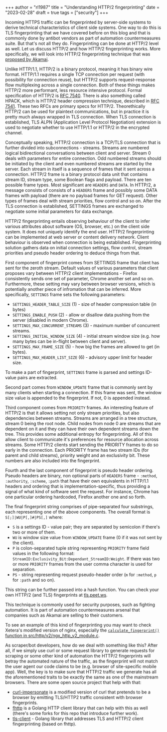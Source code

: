 +++
author = "rl1987"
title = "Understanding HTTP/2 fingerprinting"
date = "2023-02-28"
draft = true
tags = ["security"]
+++

Incoming HTTPS traffic can be fingerprinted by server-side systems to derive
technical characteristics of client side systems. One way to do this
is TLS fingerprinting that we have covered before on this blog and that
is commonly done by antibot vendors as part of automation countermeasures suite.
But that's not all they do. Fingerprinting can be done at HTTP/2 level as well.
Let us discuss HTTP/2 and how HTTP/2 fingerprinting works. More specifically,
we will look into HTTP/2 fingerprinting technique that was 
[proposed by Akamai](https://www.blackhat.com/docs/eu-17/materials/eu-17-Shuster-Passive-Fingerprinting-Of-HTTP2-Clients-wp.pdf).

Unlike HTTP/1.1, HTTP/2 is a binary protocol, meaning it has binary wire format.
HTTP/1.1 requires a single TCP connection per request (with possibility for
connection reuse), but HTTP/2 supports request-response flow multiplexing across 
a single connection. Both of these things makes HTTP/2 more performant, less 
resource intensive protocol. Formal specification of HTTP/2 is 
[RFC 7540](https://www.rfc-editor.org/rfc/rfc7540). There is also something
called HPACK, which is HTTP/2 header compression technique, described in
[RFC 7541](https://www.rfc-editor.org/rfc/rfc7541). These two RFCs are primary
specs for HTTP/2. Theorethically HTTP/2 can be used for plaintext communications, 
but in practice it is pretty much always wrapped in TLS connection. When TLS
connection is established, TLS ALPN (Application Level Protocol Negotiation)
extension is used to negotiate whether to use HTTP/1.1 or HTTP/2 in the 
encrypted channel.

Conceptually speaking, HTTP/2 connection is a TCP/TLS connection that is further
divided into subconnections - streams. Streams are numbered logical 
bidirectional conversations between client and server. Stream 0 deals with
parameters for entire connection. Odd numbered streams should be initiated by 
the client and even numbered streams are started by the server. Each stream
in itself is a sequence of frames that it sent across a connection. HTTP/2
frame is a binary protocol data unit that contains stream ID, stream type, 
some Boolean flags and payload. There are ten possible frame types. 
Most significant are `HEADERS` and `DATA`. In HTTP/2, a message consists of
consists of a `HEADERS` frame and possibly some DATA frames with payload (there 
are no payload frames for GET request). Other types of frames deal with stream
priorities, flow control and so on. After the TLS connection is established,
SETTINGS frames are exchanged to negotiate some initial parameters for data
exchange.

HTTP/2 fingerprinting entails observing behaviour of the client to infer various
attributes about software (OS, browser, etc.) on the client side system. It
does not uniquely identify the end user. HTTP/2 fingerprinting can be 
implemented at web server or content delivery network. Client behaviour is
observed when connection is being established. Fingerprinting solution gathers
data on initial connection settings, flow control, stream priorities and
pseudo header ordering to deduce things from that.

First component of fingerprint comes from SETTINGS frame that client has sent for
the zeroth stream. Default values of various parameters that client proposes 
vary between HTTP/2 client implementations - Firefox consistently sends one 
set of parameter, Chrome another set and so on. Furthermore, these setting may
vary between browser versions, which is potentially another piece of infromation
that can be inferred. More specifically, `SETTINGS` frame sets the following
parameters:

* `SETTINGS_HEADER_TABLE_SIZE` (1) - size of header compression table (in bytes)
* `SETTINGS_ENABLE_PUSH` (2) - allow or disallow data pushing from the server 
(disabled in modern Chrome).
* `SETTINGS_MAX_CONCURRENT_STREAMS` (3) - maximum number of concurrent streams.
* `SETTINGS_INITIAL_WINDOW_SIZE` (4) - initial stream window size (e.g. how many 
bytes can be in-flight between client and server).
* `SETTINGS_MAX_FRAME_SIZE` (5) - how big the frames are allowed to get (in bytes).
* `SETTINGS_MAX_HEADER_LIST_SIZE` (6) - advisory upper limit for header size.

To make a part of fingerprint, `SETTINGS` frame is parsed and settings ID-value
pairs are extracted.

Second part comes from `WINDOW_UPDATE` frame that is commonly sent by many clients
when starting a connection. If this frame was sent, the window size value is
appended to the fingerprint. If not, 0 is appended instead.

Third component comes from `PRIORITY` frames. An interesting feature of HTTP/2 is
that it allows setting not only stream priorities, but also dependencies between
streams. Streams are arranged in a tree structure, stream 0 being the root node.
Child nodes from node 0 are streams that are dependent on it and they can have
their own dependent streams down the tree. This provides some additional
entropy for fingerprinting. All of this allow client to communicate it's
preferences for resource allocation across streams. Some HTTP/2 clients start
sending the PRIORITY frames to do so early in the connection. Each PRIORITY 
frame has two stream IDs (for parent and child streams), priority weight and 
an exclusivity bit. These numbers are also included into the fingerprint.

Fourth and the last component of fingerprint is pseudo header ordering.
Pseudo headers are binary, non optional parts of `HEADERS` frame - `:method`,
`:authority`, `:scheme`, `:path` that have their own equivalents in HTTP/1.1
headers and ordering that is implementation-specific, thus providing a signal
of what kind of software sent the request. For instance, Chrome has one
particular ordering hardcoded, Firefox another one and so forth.

The final fingerprint string comprises of pipe-separated four substrings,
each representing one of the above components. The overall format is
`S[;]|WU|P[,]#|PS[,]` where:

* `S` is a settings ID - value pair; they are separated by semicolon if there's
two or more of them.
* `WU` is window size value from `WINDOW_UPDATE` frame (0 if it was not sent
by the client).
* `P` is colon-separated tuple string representing `PRIORITY` frame field
values in the following format: `StreamID:Exclusivity_Bit:Dependant_StreamID:Weight`.
If there was two or more `PRIORITY` frames from the user comma character is used
for separation.
* `PS` - string representing request pseudo-header order (`m` for `:method`,
`p` for `:path` and so on).

This string can be further passed into a hash function. You can check your 
own HTTP/2 (and TLS) fingerprints at [tls.peet.ws](https://tls.peet.ws).

This technique is commonly used for security purposes, such as fighting 
automation. It is part of automation countermeasures arsenal that 
companies such as Akamai are selling to their customers.

To see an example of this kind of fingerprinting you may want to check Xetera's
modified version of nginx, especially the [`calculate_fingerprint()` function
in src/http/v2/ngx\_http\_v2\_module.c](https://github.com/Xetera/nginx-http2-fingerprint/blob/master/src/http/v2/ngx_http_v2_module.c#L243).

As scraper/bot developers, how do we deal with something like this? After all,
if we simply use curl or some request library to generate requests for scraping
or some other kind of automation the HTTP/2 fingerprints will betray the
automated nature of the traffic, as the fingerprint will not match the user
agent our code claims to be (e.g. browser of site-specific mobile app). Well,
the key is to make sure that HTTP/2 traffic we generate has all the 
aforementioned traits to be exactly the same as one of the mainstream browsers. 
There are some open source project that help with that:

* [curl-impersonate](https://github.com/lwthiker/curl-impersonate) is a 
modified version of curl that pretends to be a browser by emitting TLS/HTTP2 
traffic consistent with browser fingerprints.
* [fhttp](https://github.com/useflyent/fhttp) is a Golang HTTP client library
that can help with this as well (there's some forks for this repo that 
introduce further work).
* [tls-client](https://github.com/bogdanfinn/tls-client) - Golang library that
addresses TLS and HTTP/2 client fingerprinting (based on fhttp).
